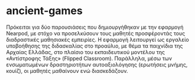 # ancient-games

Πρόκειται για δύο παρουσιάσεις που δημιουργήθηκαν με την εφαρμογή Nearpod, με στόχο να προσελκύσουν τους μαθητές προσφέροντάς τους διαδραστικές μαθησιακές εμπειρίες.  Η εφαρμογή λειτουργεί ως εργαλείο υποβοήθησης της διδασκαλίας στο προαύλιο, με θέμα τα παιχνίδια της Αρχαίας Ελλάδας, στο πλαίσιο του εκπαιδευτικού μοντέλου της «Αντίστροφης Τάξης» (Flipped Classroom). Παράλληλα, μέσω των ενσωματωμένων δραστηριοτήτων αυτοαξιολόγησης (ερωτήσεις μνήμης, κουίζ), οι μαθητές μαθαίνουν ενώ διασκεδάζουν.
